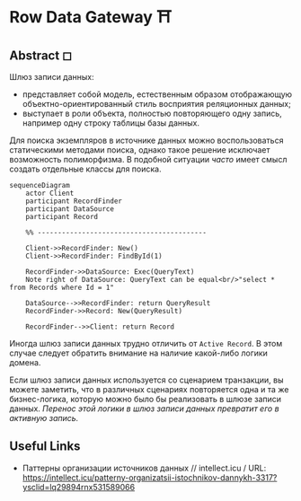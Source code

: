 # Row Data Gateway ⛩️

## Abstract ◻

Шлюз записи данных:
- представляет собой модель, естественным образом отображающую объектно-ориентированный стиль восприятия реляционных данных;
- выступает в роли объекта, полностью повторяющего одну запись, например одну строку таблицы базы данных.

Для поиска экземпляров в источнике данных можно воспользоваться статическими методами поиска, однако такое решение исключает возможность полиморфизма. В подобной ситуации *часто* имеет смысл создать отдельные классы для поиска.

```mermaid
sequenceDiagram
    actor Client
    participant RecordFinder    
    participant DataSource
    participant Record

    %% ------------------------------------------

    Client->>RecordFinder: New()
    Client->>RecordFinder: FindById(1)

    RecordFinder->>DataSource: Exec(QueryText)
    Note right of DataSource: QueryText can be equal<br/>"select * from Records where Id = 1"

    DataSource-->>RecordFinder: return QueryResult
    RecordFinder->>Record: New(QueryResult)

    RecordFinder-->>Client: return Record

```

Иногда шлюз записи данных трудно отличить от `Active Record`. В этом случае следует обратить внимание на наличие какой-либо логики домена.

Если шлюз записи данных используется со сценарием транзакции, вы можете заметить, что в различных сценариях повторяется одна и та же бизнес-логика, которую можно было бы реализовать в шлюзе записи данных. *Перенос этой логики в шлюз записи данных превратит его в активную запись.*

## Useful Links

- Паттерны организации источников данных // intellect.icu / URL: https://intellect.icu/patterny-organizatsii-istochnikov-dannykh-3317?ysclid=lq29894rnx531589066